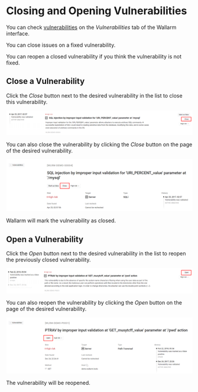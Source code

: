 [img-close-vuln]:      ../../../../images/en/user-guides/cloud-ui/vulnerabilities/close-vuln.png
[img-close-vuln-page]:      ../../../../images/en/user-guides/cloud-ui/vulnerabilities/close-vuln-page.png
[img-open-vuln]:            ../../../../images/en/user-guides/cloud-ui/vulnerabilities/open-vuln.png
[img-open-vuln-page]:       ../../../../images/en/user-guides/cloud-ui/vulnerabilities/open-vuln-page.png

[glossary-vulnerability]:   ../../../glossary-en.md#vulnerability

# Closing and Opening Vulnerabilities

You can check [vulnerabilities][glossary-vulnerability] on the *Vulnerabilities* tab of the Wallarm interface.

You can close issues on a fixed vulnerability.

You can reopen a closed vulnerability if you think the vulnerability is not fixed.

## Close a Vulnerability

Click the *Close* button next to the desired vulnerability in the list to close this vulnerability.

![Closing a vulnerability in the list][img-close-vuln]

You can also close the vulnerability by clicking the *Close* button on the page of the desired vulnerability.

![Closing a vulnerability on its page][img-close-vuln-page]

Wallarm will mark the vulnerability as closed.

## Open a Vulnerability

Click the *Open* button next to the desired vulnerability in the list to reopen the previously closed vulnerability.

![Opening a vulnerability in the list][img-open-vuln]

You can also reopen the vulnerability by clicking the *Open* button on the page of the desired vulnerability.

![Opening a vulnerability on its page][img-open-vuln-page]

The vulnerability will be reopened.
